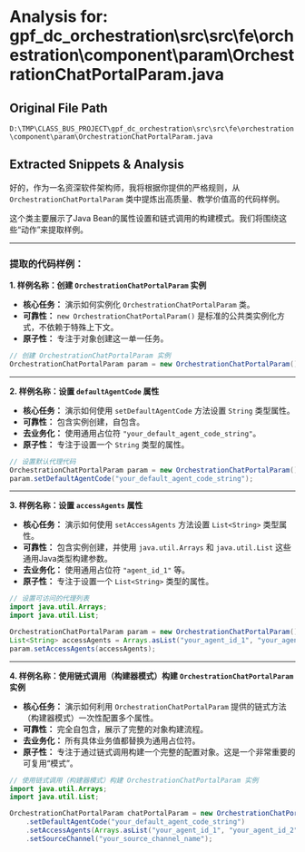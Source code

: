 # Analysis for: gpf_dc_orchestration\src\src\fe\orchestration\component\param\OrchestrationChatPortalParam.java

## Original File Path
`D:\TMP\CLASS_BUS_PROJECT\gpf_dc_orchestration\src\src\fe\orchestration\component\param\OrchestrationChatPortalParam.java`

## Extracted Snippets & Analysis
好的，作为一名资深软件架构师，我将根据你提供的严格规则，从 `OrchestrationChatPortalParam` 类中提炼出高质量、教学价值高的代码样例。

这个类主要展示了Java Bean的属性设置和链式调用的构建模式。我们将围绕这些“动作”来提取样例。

---

### 提取的代码样例：

**1. 样例名称：创建 `OrchestrationChatPortalParam` 实例**
*   **核心任务：** 演示如何实例化 `OrchestrationChatPortalParam` 类。
*   **可靠性：** `new OrchestrationChatPortalParam()` 是标准的公共类实例化方式，不依赖于特殊上下文。
*   **原子性：** 专注于对象创建这一单一任务。

```java
// 创建 OrchestrationChatPortalParam 实例
OrchestrationChatPortalParam param = new OrchestrationChatPortalParam();
```

---

**2. 样例名称：设置 `defaultAgentCode` 属性**
*   **核心任务：** 演示如何使用 `setDefaultAgentCode` 方法设置 `String` 类型属性。
*   **可靠性：** 包含实例创建，自包含。
*   **去业务化：** 使用通用占位符 `"your_default_agent_code_string"`。
*   **原子性：** 专注于设置一个 `String` 类型的属性。

```java
// 设置默认代理代码
OrchestrationChatPortalParam param = new OrchestrationChatPortalParam();
param.setDefaultAgentCode("your_default_agent_code_string");
```

---

**3. 样例名称：设置 `accessAgents` 属性**
*   **核心任务：** 演示如何使用 `setAccessAgents` 方法设置 `List<String>` 类型属性。
*   **可靠性：** 包含实例创建，并使用 `java.util.Arrays` 和 `java.util.List` 这些通用Java类型构建参数。
*   **去业务化：** 使用通用占位符 `"agent_id_1"` 等。
*   **原子性：** 专注于设置一个 `List<String>` 类型的属性。

```java
// 设置可访问的代理列表
import java.util.Arrays;
import java.util.List;

OrchestrationChatPortalParam param = new OrchestrationChatPortalParam();
List<String> accessAgents = Arrays.asList("your_agent_id_1", "your_agent_id_2"); // 示例值
param.setAccessAgents(accessAgents);
```

---

**4. 样例名称：使用链式调用（构建器模式）构建 `OrchestrationChatPortalParam` 实例**
*   **核心任务：** 演示如何利用 `OrchestrationChatPortalParam` 提供的链式方法（构建器模式）一次性配置多个属性。
*   **可靠性：** 完全自包含，展示了完整的对象构建流程。
*   **去业务化：** 所有具体业务值都替换为通用占位符。
*   **原子性：** 专注于通过链式调用构建一个完整的配置对象。这是一个非常重要的可复用“模式”。

```java
// 使用链式调用（构建器模式）构建 OrchestrationChatPortalParam 实例
import java.util.Arrays;
import java.util.List;

OrchestrationChatPortalParam chatPortalParam = new OrchestrationChatPortalParam()
    .setDefaultAgentCode("your_default_agent_code_string")
    .setAccessAgents(Arrays.asList("your_agent_id_1", "your_agent_id_2")) // 示例值
    .setSourceChannel("your_source_channel_name");
```